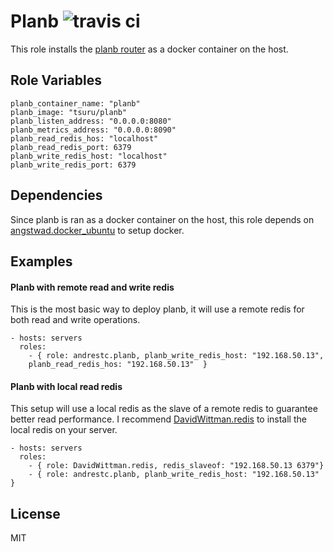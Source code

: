 Planb ![travis ci](https://travis-ci.org/andrestc/planb-ansible-role.svg?branch=master "Travis CI")
=====

This role installs the [planb router](https://github.com/tsuru/planb) as a docker
container on the host.

Role Variables
--------------

```
planb_container_name: "planb"
planb_image: "tsuru/planb"
planb_listen_address: "0.0.0.0:8080"
planb_metrics_address: "0.0.0.0:8090"
planb_read_redis_hos: "localhost"
planb_read_redis_port: 6379
planb_write_redis_host: "localhost"
planb_write_redis_port: 6379
```

Dependencies
------------

Since planb is ran as a docker container on the host, this role depends on [angstwad.docker_ubuntu](https://github.com/angstwad/docker.ubuntu) to setup docker.

Examples
--------

#### Planb with remote read and write redis

This is the most basic way to deploy planb, it will use a remote redis for both read and write operations. 

    - hosts: servers
      roles:
        - { role: andrestc.planb, planb_write_redis_host: "192.168.50.13",
        planb_read_redis_hos: "192.168.50.13"  }

#### Planb with local read redis

This setup will use a local redis as the slave of a remote redis to guarantee better read performance. I recommend [DavidWittman.redis](https://github.com/DavidWittman/ansible-redis) to install the local redis on your server.

    - hosts: servers
      roles:
        - { role: DavidWittman.redis, redis_slaveof: "192.168.50.13 6379"}
        - { role: andrestc.planb, planb_write_redis_host: "192.168.50.13" }


License
-------

MIT